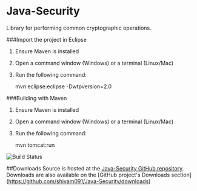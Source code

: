 Java-Security
=============

Library for performing common cryptographic operations.

###Import the project in Eclipse
1. Ensure Maven is installed
2. Open a command window (Windows) or a terminal (Linux/Mac)
3. Run the following command:

	mvn eclipse:eclipse -Dwtpversion=2.0

###Building with Maven
1. Ensure Maven is installed
2. Open a command window (Windows) or a terminal (Linux/Mac)
3. Run the following command:

	mvn tomcat:run
	
![Build Status](http://i1272.photobucket.com/albums/y389/harshal091/passing_zpsb61e9184.png?t=1408901662)

##Downloads
Source is hosted at the [Java-Security GitHub repository](https://github.com/shivam091/Java-Security.git). 
Downloads are also available on the [GitHub project's Downloads section] (https://github.com/shivam091/Java-Security/downloads)

